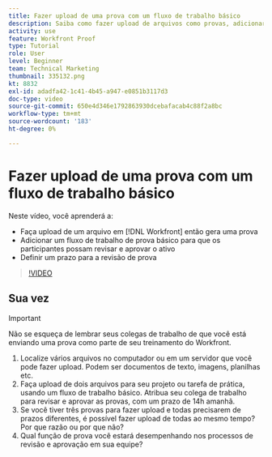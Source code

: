 ```yaml
---
title: Fazer upload de uma prova com um fluxo de trabalho básico
description: Saiba como fazer upload de arquivos como provas, adicionar um fluxo de trabalho de prova básico para revisão e aprovação das partes interessadas e definir prazos para revisão de prova em [!DNL Workfront].
activity: use
feature: Workfront Proof
type: Tutorial
role: User
level: Beginner
team: Technical Marketing
thumbnail: 335132.png
kt: 8832
exl-id: adadfa42-1c41-4b45-a947-e0851b3117d3
doc-type: video
source-git-commit: 650e4d346e1792863930dcebafacab4c88f2a8bc
workflow-type: tm+mt
source-wordcount: '183'
ht-degree: 0%

---
```


# Fazer upload de uma prova com um fluxo de trabalho básico

Neste vídeo, você aprenderá a:

* Faça upload de um arquivo em [!DNL Workfront] então gera uma prova
* Adicionar um fluxo de trabalho de prova básico para que os participantes possam revisar e aprovar o ativo
* Definir um prazo para a revisão de prova

>[!VIDEO](https://video.tv.adobe.com/v/335132/?quality=12&learn=on)

## Sua vez

>[!IMPORTANT]
>
>Não se esqueça de lembrar seus colegas de trabalho de que você está enviando uma prova como parte de seu treinamento do Workfront.


1. Localize vários arquivos no computador ou em um servidor que você pode fazer upload. Podem ser documentos de texto, imagens, planilhas etc.
1. Faça upload de dois arquivos para seu projeto ou tarefa de prática, usando um fluxo de trabalho básico. Atribua seu colega de trabalho para revisar e aprovar as provas, com um prazo de 14h amanhã.
1. Se você tiver três provas para fazer upload e todas precisarem de prazos diferentes, é possível fazer upload de todas ao mesmo tempo? Por que razão ou por que não?
1. Qual função de prova você estará desempenhando nos processos de revisão e aprovação em sua equipe?

<!--
## Learn more
* Supported proofing file types
* Configure a proof
-->

<!--
## Guides
* Plan a basic workflow worksheet
* Upload proofs in Workfront
-->
